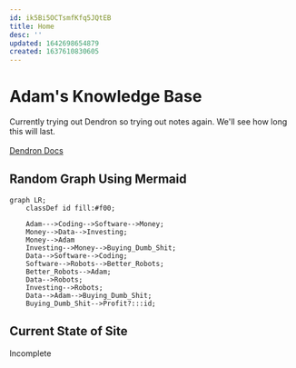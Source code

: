 ```yaml
---
id: ik5Bi5OCTsmfKfq5JQtEB
title: Home
desc: ''
updated: 1642698654879
created: 1637610830605
---
```

# Adam's Knowledge Base

Currently trying out Dendron so trying out notes again. We'll see how long this will 
last.
<br>
<br>
[Dendron Docs](https://wiki.dendron.so/)
<br>

## Random Graph Using Mermaid

```mermaid
graph LR;
    classDef id fill:#f00;
    
    Adam--->Coding-->Software-->Money;
    Money-->Data-->Investing;
    Money-->Adam
    Investing-->Money-->Buying_Dumb_Shit;
    Data-->Software-->Coding;
    Software-->Robots-->Better_Robots;
    Better_Robots-->Adam;
    Data-->Robots;
    Investing-->Robots;
    Data-->Adam-->Buying_Dumb_Shit;
    Buying_Dumb_Shit-->Profit?:::id;
```
## Current State of Site
Incomplete
